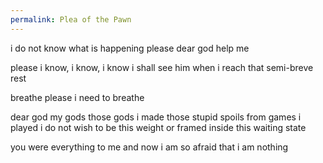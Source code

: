 ```yaml
---
permalink: Plea of the Pawn
---
```



i do not know what is happening 
please dear god help me 

please i know, i know, i know i shall see him when i reach that semi-breve rest 

breathe
please i need to breathe 

dear god my gods those gods i made those stupid spoils from games i played i do not wish to be this weight or framed inside this waiting state 

you were everything to me 
and now 
i am so afraid that i am
nothing 






